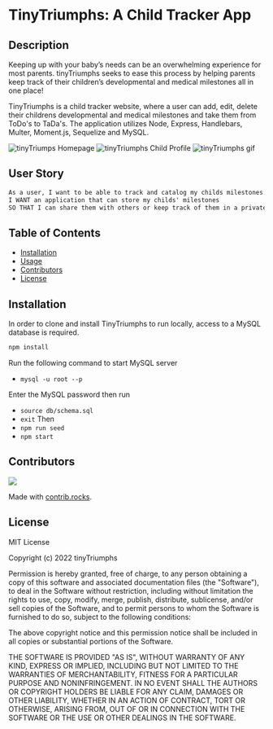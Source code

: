 # TinyTriumphs: A Child Tracker App

## Description

Keeping up with your baby’s needs can be an overwhelming experience for most parents. tinyTriumphs seeks to ease this process by helping parents keep track of their children’s developmental and medical milestones all in one place!

TinyTriumphs is a child tracker website, where a user can add, edit, delete their childrens developmental and medical milestones and take them from ToDo's to TaDa's. The application utilizes Node, Express, Handlebars, Multer, Moment.js, Sequelize and MySQL.


![tinyTriumps Homepage](https://user-images.githubusercontent.com/101844445/180118684-9770b5de-3fc2-4488-b737-a94a2ea47dd3.png)
![tinyTriumphs Child Profile](https://user-images.githubusercontent.com/101844445/180118778-b2a71487-b1b9-4d9c-8f0e-5d27cf997da6.png)
![tinyTriumphs gif](https://user-images.githubusercontent.com/101844445/180118833-5186dc6a-22e6-488a-a558-2167d21d6509.gif)

## User Story
```md
As a user, I want to be able to track and catalog my childs milestones.
I WANT an application that can store my childs' milestones
SO THAT I can share them with others or keep track of them in a private library.
```

## Table of Contents
  - [Installation](#Installation)
  - [Usage](#Usage)
  - [Contributors](#Contributors)
  - [License](#License)


## Installation

In order to clone and install TinyTriumphs to run locally, access to a MySQL database is required. 

```md
npm install
```
Run the following command to start MySQL server
* `mysql -u root --p`

Enter the MySQL password then run
* `source db/schema.sql`
* `exit`
Then 
* `npm run seed`
* `npm start`

## Contributors

<a href="https://github.com/tinyTriumphs/tinyTriumphs/graphs/contributors">
  <img src="https://contrib.rocks/image?repo=tinyTriumphs/tinyTriumphs" />
</a>

Made with [contrib.rocks](https://contrib.rocks).


## License
MIT License

Copyright (c) 2022 tinyTriumphs

Permission is hereby granted, free of charge, to any person obtaining a copy
of this software and associated documentation files (the "Software"), to deal
in the Software without restriction, including without limitation the rights
to use, copy, modify, merge, publish, distribute, sublicense, and/or sell
copies of the Software, and to permit persons to whom the Software is
furnished to do so, subject to the following conditions:

The above copyright notice and this permission notice shall be included in all
copies or substantial portions of the Software.

THE SOFTWARE IS PROVIDED "AS IS", WITHOUT WARRANTY OF ANY KIND, EXPRESS OR
IMPLIED, INCLUDING BUT NOT LIMITED TO THE WARRANTIES OF MERCHANTABILITY,
FITNESS FOR A PARTICULAR PURPOSE AND NONINFRINGEMENT. IN NO EVENT SHALL THE
AUTHORS OR COPYRIGHT HOLDERS BE LIABLE FOR ANY CLAIM, DAMAGES OR OTHER
LIABILITY, WHETHER IN AN ACTION OF CONTRACT, TORT OR OTHERWISE, ARISING FROM,
OUT OF OR IN CONNECTION WITH THE SOFTWARE OR THE USE OR OTHER DEALINGS IN THE
SOFTWARE.
